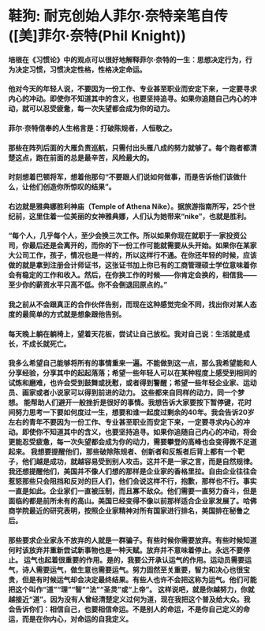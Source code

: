 # 鞋狗: 耐克创始人菲尔·奈特亲笔自传 ([美]菲尔·奈特(Phil Knight))

#### 培根在《习惯论》中的观点可以很好地解释菲尔·奈特的一生：思想决定行为，行为决定习惯，习惯决定性格，性格决定命运。

#### 他对今天的年轻人说，不要因为一份工作、专业甚至职业而安定下来，一定要寻求内心的冲动。即使你不知道其中的含义，也要坚持追寻。如果你追随自己内心的冲动，就可以忍受疲惫，每一次失望都会成为你的动力。

####  菲尔·奈特信奉的人生格言是：打破陈规者，人恒敬之。

#### 那些在阵列后面的大雁负责巡航，只需付出头雁八成的努力就够了。每个跑者都清楚这点，跑在前面的总是最辛苦，风险最大的。 

#### 时刻想着巴顿将军，想着他那句“不要跟人们说如何做事，而是告诉他们该做什么，让他们创造你所惊叹的结果”。

#### 右边就是雅典娜胜利神庙（Temple of Athena Nike）。据旅游指南所写，25个世纪前，这里住着一位美丽的女神雅典娜，人们认为她带来“nike”，也就是胜利。

#### “每个人，几乎每个人，至少会换三次工作。所以如果你现在就职于一家投资公司，你最后还是会离开的，而你的下一份工作可能就需要从头开始。如果你在某家大公司工作，孩子，情况也是一样的，所以这样行不通。在你还年轻的时候，应该做的就是拿到注册会计师证书，这张证书加上你已有的工商管理硕士学位意味着你会有稳定的工作和收入。然后，在你换工作的时候——你肯定会换的，相信我——至少你的薪资水平只高不低。你不会倒退回原点的。”

#### 我之前从不会跟真正的合作伙伴告别，而现在这种感觉完全不同，找出你对某人态度的最简单的方式就是想象跟他告别。

#### 每天晚上躺在躺椅上，望着天花板，尝试让自己放松。我对自己说：生活就是成长，不成长就死亡。

#### 我多么希望自己能够将所有的事情重来一遍。不能做到这一点，那么我希望能和人分享经验，分享其中的起起落落；希望一些年轻人可以在某种程度上感受到相同的试炼和磨难，也许会受到鼓舞或抚慰，或者得到警醒；希望一些年轻企业家、运动员、画家或者小说家可以得到前进的动力。 这些都来自同样的动力，同一个梦想。 能帮助人们避开一般挫折是很好的事情。我想告诉大家要按下暂停键，花时间努力思考一下要如何度过一生，想要和谁一起度过剩余的40年。我会告诉20岁左右的青年不要因为一份工作、专业甚至职业而安定下来，一定要寻求内心的冲动。即使你不知道其中的含义，也要坚持追寻。如果你追随自己内心的冲动，将会更能忍受疲惫，每一次失望都会成为你的动力，需要攀登的高峰也会变得微不足道起来。 我想要提醒他们，那些破除陈规者、创新者和反叛者后背上都有一个靶子，他们越是成功，就越容易受到别人攻击。这并不是一家之言，而是自然规律。 我还想提醒他们，美国并不像人们想的那样是企业家的香格里拉。自由企业往往会惹怒那些只会阻挡和反对的巨人们，他们会说这样不行，抱歉，那样也不行。事实一直是如此。企业家们一直被压制，而且寡不敌众。他们需要一直努力奋斗，但是面临的都是前所未有的高山。美国已经变得不像以前那样适合企业家发展了。哈佛商学院最近的研究表明，按照企业家精神对所有国家进行排名，美国排在秘鲁之后。

#### 那些要求企业家永不放弃的人就是一群骗子。有些时候你需要放弃。有些时候知道何时该放弃并重新尝试新事物也是一种天赋。放弃并不意味着停止。永远不要停止。 运气也起着很重要的作用。是的，我要公开承认运气的作用。运动员需要运气，诗人需要运气，做生意也需要运气。努力固然至关重要，智力和决心也很宝贵，但是有时候运气却会决定最终结果。有些人也许不会把这称为运气。他们可能把这个叫作“道”“理”“智”“法”“圣灵”或“上帝”。 这样说吧，就是你越努力，你就越接近“道”。因为没有人曾经清楚定义过何为道，现在我把这个普及给大众。我会告诉你们：相信自己，也要相信命运。不是别人的命运，不是你自己定义的命运，而是在你内心，对命运的自我定义。